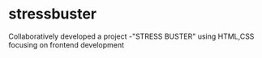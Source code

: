 # stressbuster
Collaboratively developed a project -"STRESS BUSTER" using HTML,CSS focusing on frontend development
